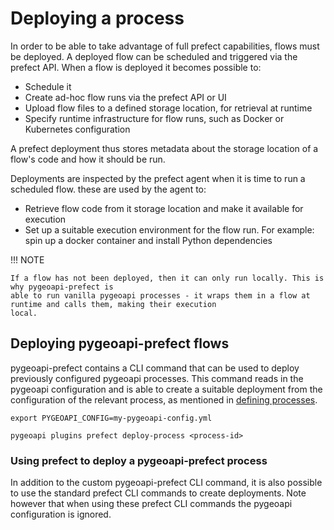 # Deploying a process

In order to be able to take advantage of full prefect capabilities, flows must be deployed. A deployed flow can be
scheduled and triggered via the prefect API. When a flow is deployed it becomes possible to:

- Schedule it
- Create ad-hoc flow runs via the prefect API or UI
- Upload flow files to a defined storage location, for retrieval at runtime
- Specify runtime infrastructure for flow runs, such as Docker or Kubernetes configuration

A prefect deployment thus stores metadata about the storage location of a flow's code and how it should be run.

Deployments are inspected by the prefect agent when it is time to run a scheduled flow. these are used by the agent to:

- Retrieve flow code from it storage location and make it available for execution
- Set up a suitable execution environment for the flow run. For example: spin up a docker container and install Python
  dependencies

!!! NOTE

    If a flow has not been deployed, then it can only run locally. This is why pygeoapi-prefect is
    able to run vanilla pygeoapi processes - it wraps them in a flow at runtime and calls them, making their execution
    local.


## Deploying pygeoapi-prefect flows

pygeoapi-prefect contains a CLI command that can be used to deploy previously configured pygeoapi processes. This
command reads in the pygeoapi configuration and is able to create a suitable deployment from the configuration of
the relevant process, as mentioned in [defining processes](defining-processes.md#enable-process-in-pygeoapi).

```shell
export PYGEOAPI_CONFIG=my-pygeoapi-config.yml

pygeoapi plugins prefect deploy-process <process-id>
```


### Using prefect to deploy a pygeoapi-prefect process

In addition to the custom pygeoapi-prefect CLI command, it is also possible to use the standard prefect CLI commands
to create deployments. Note however that when using these prefect CLI commands the pygeoapi configuration is ignored.
